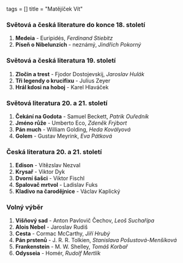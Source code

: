 tags = []
title = "Matějíček Vít"

### Světová a česká literature do konce 18. století
1. __Medeia__ - Euripidés, _Ferdinand Stiebitz_
0. __Píseň o Nibelunzích__ - neznámý, _Jindřich Pokorný_

### Světová a česká literatura 19. století
1. __Zločin a trest__ - Fjodor Dostojevskij, _Jaroslav Hulák_
0. __Tři legendy o krucifixu__ - Julius Zeyer
0. __Hrál kdosi na hoboj__ - Karel Hlaváček

### Světová literatura 20. a 21. století
1. __Čekání na Godota__ - Samuel Beckett, _Patrik Ouředník_
0. __Jméno růže__ - Umberto Eco, _Zdeněk Frýbort_
0. __Pán much__ - William Golding, _Heda Kovályová_
0. __Golem__ - Gustav Meyrink, _Eva Pátková_

### Česká literatura 20. a 21. století
1. __Edison__ - Vítězslav Nezval
0. __Krysař__ - Viktor Dyk
0. __Dvorní šašci__ - Viktor Fischl
0. __Spalovač mrtvol__ - Ladislav Fuks
0. __Kladivo na čarodějnice__ - Václav Kaplický

### Volný výběr
1. __Višňový sad__ - Anton Pavlovič Čechov, _Leoš Suchařípa_
0. __Alois Nebel__ - Jaroslav Rudiš
0. __Cesta__ - Cormac McCarthy, _Jiří Hrubý_
0. __Pán prstenů__ - J. R. R. Tolkien, _Stanislava Pošustová-Menšíková_
0. __Frankenstein__ - M. W. Shelley, _Tomáš Korbař_
0. __Odysseia__ - Homér, _Rudolf Mertlík_
